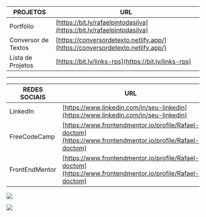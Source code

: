 | PROJETOS              | URL                                           |
|-----------------------|-----------------------------------------------|
| Portfólio   | [https://bit.ly/rafaelpintodasilva](https://bit.ly/rafaelpintodasilva) |
| Conversor de Textos   | [https://conversordetexto.netlify.app/](https://conversordetexto.netlify.app/) |
| Lista de Projetos     | [https://bit.ly/links-rps](https://bit.ly/links-rps)       |

<hr/>



| REDES SOCIAIS           | URL                                                           |
|-----------------|---------------------------------------------------------------|
| LinkedIn        | [https://www.linkedin.com/in/seu-linkedin](https://www.linkedin.com/in/seu-linkedin) |
| FreeCodeCamp    | [https://www.frontendmentor.io/profile/Rafael-doctom](https://www.frontendmentor.io/profile/Rafael-doctom) |
| FrontEndMentor  | [https://www.frontendmentor.io/profile/Rafael-doctom](https://www.frontendmentor.io/profile/Rafael-doctom) |


![](https://github-readme-stats.vercel.app/api/top-langs/?username=Rafael-doctom&theme=dark&hide_border=true&include_all_commits=false&count_private=false&layout=compact)


<a target="blank" href="https://visitcount.itsvg.in">
  <img src="https://visitcount.itsvg.in/api?id=Rafael-doctom&label=Visualizac%C3%B5es%20de%20perfil&color=11&icon=0&pretty=true" />
</a>


